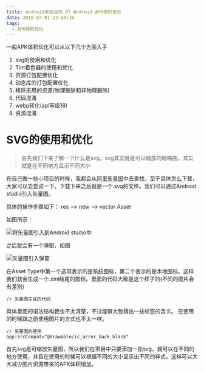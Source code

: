 ```yaml
---
title: android奇技淫巧 07 Android APK体积优化
date: 2018-07-01 22:44:10
tags:
  - APK体积优化
---
```


一般APK体积优化可以从以下几个方面入手
1. svg的使用和优化
2. Tint着色器的使用和优化
3. 资源打包配置优化
4. 动态库的打包配置优化
5. 移除无用的资源(物理删除和非物理删除)
6. 代码混淆
7. webp转化(api等级18)
8. 资源混淆

# SVG的使用和优化

> 首先我们下来了解一下什么是svg，svg其实就是可以缩放的缩略图。其实就是在不同地方显示不同大小

在自己做一些小项目的时候，我都会从[阿里矢量图](https://www.iconfont.cn/)中去查找，至于具体怎么下载，大家可以去尝试一下。下载下来之后就是一个.svg的文件。我们可以通过Android studio引入矢量图。

具体的操作步骤如下：
res --> new --> vector Asset

如图所示：

![将矢量图引入到Android studio中](/assets/)

之后就会有一个弹窗，如图

![矢量图引入弹窗](/assets/)

在Asset Type中第一个选项表示的是系统图标，第二个表示的是本地图标。这样我们就会生成一个.xml结尾的图标。里面的代码大致是这个样子的(不同的图片会有差别)
```
// 矢量图生成的代码
```
具体里面的语法结构我也不太清楚，不过能够大致猜出一些标签的含义。
在使用的时候跟之前使用图片的方式也不太一样。

```
// 矢量图的使用
app:srcCompat="@drawable/ic_arror_back_black"
```

首先svg是可缩放矢量图，所以我们在项目中只要添加一张svg，就可以在不同的地方使用，并且在使用的时候可以根据不同的大小显示出不同的样式，这样可以大大减少图片资源带来的APK体积增加。
